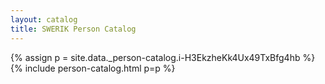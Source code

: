 ```yaml
---
layout: catalog
title: SWERIK Person Catalog
---
```

{% assign p = site.data._person-catalog.i-H3EkzheKk4Ux49TxBfg4hb %}
{% include person-catalog.html p=p %}

